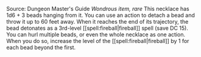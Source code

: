 Source: Dungeon Master's Guide
*Wondrous item, rare*
This necklace has 1d6 + 3 beads hanging from it. You can use an action to detach a bead and throw it up to 60 feet away. When it reaches the end of its trajectory, the bead detonates as a 3rd-level [[spell:fireball|fireball]] spell (save DC 15).
You can hurl multiple beads, or even the whole necklace as one action. When you do so, increase the level of the [[spell:fireball|fireball]] by 1 for each bead beyond the first.